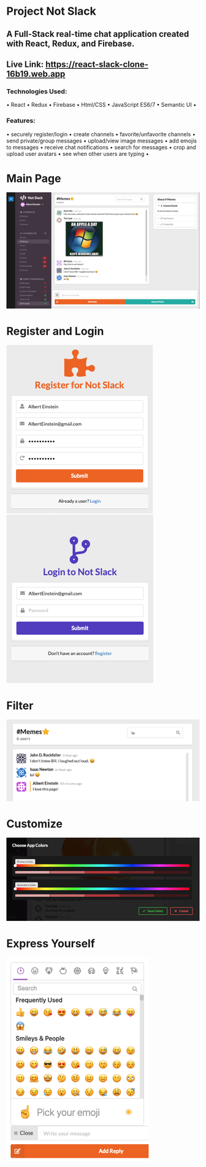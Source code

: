 # Project Not Slack
## A Full-Stack real-time chat application created with React, Redux, and Firebase.

## Live Link: https://react-slack-clone-16b19.web.app
### Technologies Used: 
  • React • Redux • Firebase • Html/CSS  • JavaScript ES6/7  • Semantic UI •

### Features: 
• securely register/login • create channels • favorite/unfavorite channels • send private/group messages • upload/view image messages • add emojis to messages • receive chat notifications • search for messages • crop and upload user avatars • see when other users are typing •
<p align="center">
  <h1>Main Page</h1>
  <img src="images/slack2.png" />
  <h1>Register and Login</h1>
  <img src="images/register-sss.png" />
  <img src="images/login-sss.png" />
  <h1>Filter</h1>
  <img src="images/appfilter.png" />
  <h1>Customize</h1>
  <img src="images/appcolors.png" />
  <h1>Express Yourself</h1>
  <img src="images/appemoji.png" />
</p>
